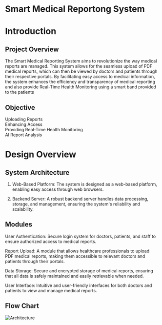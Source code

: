 # Smart Medical Reportong System

# Introduction

## Project Overview

The Smart Medical Reporting System aims to revolutionize the way medical reports are managed. This system allows for the seamless upload of PDF medical reports, which can then be viewed by doctors and patients through their respective portals. By facilitating easy access to medical information, the system enhances the efficiency and transparency of medical reporting and also provide Real-Time Health Monitoring using a smart band provided to the patients

## Objective

Uploading Reports\
Enhancing Access\
Providing Real-Time Health Monitoring\
AI Report Analysis

# Design Overview

## System Architecture

1. Web-Based Platform: The system is designed as a web-based platform, enabling easy access through web browsers.

2. Backend Server: A robust backend server handles data processing, storage, and management, ensuring the system's reliability and scalability.

## Modules

User Authentication:
Secure login system for doctors, patients, and staff to ensure authorized access to medical reports.

Report Upload:
A module that allows healthcare professionals to upload PDF medical reports, making them accessible to relevant doctors and patients through their portals.

Data Storage:
Secure and encrypted storage of medical reports, ensuring that all data is safely maintained and easily retrievable when needed.

User Interface:
Intuitive and user-friendly interfaces for both doctors and patients to view and manage medical reports.

## Flow Chart

![Architecture]()